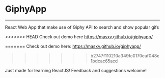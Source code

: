 # GiphyApp
----------

React Web App that make use of Giphy API to search and show popular gifs

<<<<<<< HEAD
Check out demo here
https://masxv.github.io/giphyapp/

=======
Check out demo here: https://masxv.github.io/giphyapp/
>>>>>>> b2747f110210a349fc0170eaf048e1bdcac65acd

Just made for learning ReactJS!
Feedback and suggestions welcome!
